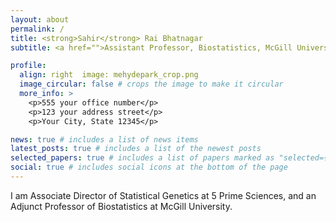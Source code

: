 ```yaml
---
layout: about
permalink: /
title: <strong>Sahir</strong> Rai Bhatnagar
subtitle: <a href="">Assistant Professor, Biostatistics, McGill University</a>.

profile:
  align: right  image: mehydepark_crop.png
  image_circular: false # crops the image to make it circular
  more_info: >
    <p>555 your office number</p>
    <p>123 your address street</p>
    <p>Your City, State 12345</p>

news: true # includes a list of news items
latest_posts: true # includes a list of the newest posts
selected_papers: true # includes a list of papers marked as "selected={true}"
social: true # includes social icons at the bottom of the page
---
```



I am Associate Director of Statistical Genetics at 5 Prime Sciences, and an Adjunct Professor of Biostatistics at McGill University. 





